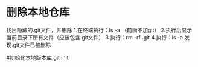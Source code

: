 # 删除本地仓库
找出隐藏的.git文件，并删除
1.在终端执行：ls -a （前面不加git）
2.执行后显示当前目录下所有文件（应该包含.git文件）
3.执行：rm -rf  .git
4.执行：ls -a
  发现.git文件已被删除
 
#初始化本地版本库
git init
